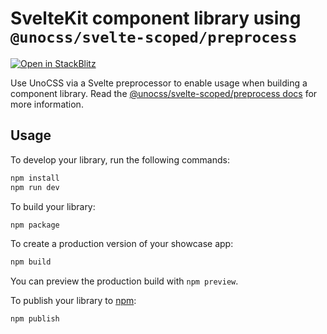 # SvelteKit component library using `@unocss/svelte-scoped/preprocess`

[![Open in StackBlitz](https://developer.stackblitz.com/img/open_in_stackblitz_small.svg)](https://stackblitz.com/fork/github/unocss/unocss/tree/main/examples/sveltekit-preprocess)

Use UnoCSS via a Svelte preprocessor to enable usage when building a component library. Read the [@unocss/svelte-scoped/preprocess docs](https://unocss.dev/integrations/svelte-scoped#preprocessor) for more information.

## Usage

To develop your library, run the following commands:

```bash
npm install
npm run dev
```

To build your library:

```bash
npm package
```

To create a production version of your showcase app:

```bash
npm build
```

You can preview the production build with `npm preview`.

To publish your library to [npm](https://www.npmjs.com):

```bash
npm publish
```

